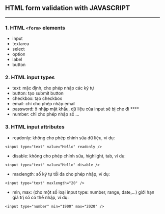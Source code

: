 ## HTML form validation with JAVASCRIPT
---

### 1. HTML `<form>` elements

- input
- textarea
- select
- option
- label
- button

### 2. HTML input types

- text: mặc định, cho phép nhập các ký tự
- button: tạo submit button
- checkbox: tạo checkbox
- email: chỉ cho phép nhập email
- password: ô nhập mật khẩu, dữ liệu của input sẽ bị che đi ****
- number: chỉ cho phép nhập số
...

### 3. HTML input attributes

- readonly: không cho phép chỉnh sửa dữ liệu, ví dụ:
```
<input type="text" value="Hello" readonly />
```

- disable: không cho phép chỉnh sửa, highlight, tab, ví dụ:
```
<input type="text" value="Hello" disable />
```

- maxlength: số ký tự tối đa cho phép nhập, ví dụ:
```
<input type="text" maxlength="20" />
```

- min, max: (cho một số loại input type: number, range, date,...) giới hạn giá trị số có thể nhập, ví dụ:
```
<input type="number" min="1900" max="2020" />
```